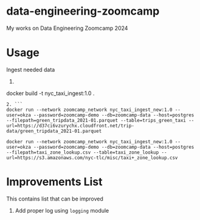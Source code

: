 # data-engineering-zoomcamp
My works on Data Engineering Zoomcamp 2024

# Usage
Ingest needed data
1. ```
docker build -t nyc_taxi_ingest:1.0 .
```
2. ```
docker run --network zoomcamp_network nyc_taxi_ingest_new:1.0 --user=okza --password=zoomcamp-demo --db=zoomcamp-data --host=postgres --filepath=green_tripdata_2021-01.parquet --table=trips_green_taxi --url=https://d37ci6vzurychx.cloudfront.net/trip-data/green_tripdata_2021-01.parquet

docker run --network zoomcamp_network nyc_taxi_ingest_new:1.0 --user=okza --password=zoomcamp-demo --db=zoomcamp-data --host=postgres --filepath=taxi_zone_lookup.csv --table=taxi_zone_lookup --url=https://s3.amazonaws.com/nyc-tlc/misc/taxi+_zone_lookup.csv
```

# Improvements List
This contains list that can be improved
1. Add proper log using `logging` module